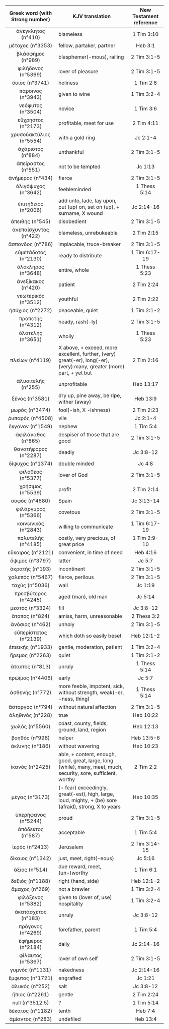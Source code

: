 |Greek word (with Strong number)|KJV translation|New Testament reference|
|:---:|-----|:---:|
ἀνέγκλητος (n°410)|blameless|1 Tim 3:10|
μέτοχος (n°3353)|fellow, partaker, partner|Heb 3:1|
βλάσφημος (n°989)|blasphemer(-mous), railing|2 Tim 3:1-5|
φιλήδονος (n°5369)|lover of  pleasure|2 Tim 3:1-5|
ὅσιος (n°3741)|holiness|1 Tim 2:8|
πάροινος (n°3943)|given  to wine|1 Tim 3:2-4|
νεόφυτος (n°3504)|novice|1 Tim 3:6|
εὔχρηστος (n°2173)|profitable, meet for  use|2 Tim 4:11|
χρυσοδακτύλιος (n°5554)|with a gold ring|Jc 2:1-4|
ἀχάριστος (n°884)|unthankful|2 Tim 3:1-5|
ἀπείραστος (n°551)|not to be tempted|Jc 1:13|
ἀνήμερος (n°434)|fierce|2 Tim 3:1-5|
ὀλιγόψυχος (n°3642)|feebleminded|1 Thess 5:14|
ἐπιτήδειος (n°2006)|add  unto, lade, lay upon, put (up) on, set on (up),  + surname, X wound|Jc 2:14-16|
ἀπειθής (n°545)|disobedient|2 Tim 3:1-5|
ἀνεπαίσχυντος (n°422)|blameless, unrebukeable|2 Tim 2:15|
ἄσπονδος (n°786)|implacable, truce-breaker|2 Tim 3:1-5|
εὐμετάδοτος (n°2130)|ready to distribute|1 Tim 6:17-19|
ὁλόκληρος (n°3648)|entire, whole|1 Thess 5:23|
ἀνεξίκακος (n°420)|patient|2 Tim 2:24|
νεωτερικός (n°3512)|youthful|2 Tim 2:22|
ἡσύχιος (n°2272)|peaceable, quiet|1 Tim 2:1-2|
προπετής (n°4312)|heady, rash(-ly)|2 Tim 3:1-5|
ὁλοτελής (n°3651)|wholly|1 Thess 5:23|
πλείων (n°4119)|X above, + exceed, more  excellent,  further, (very) great(-er), long(-er), (very) many, greater (more)  part, + yet but|2 Tim 2:16|
ἀλυσιτελής (n°255)|unprofitable|Heb 13:17|
ξένος (n°3581)|dry  up, pine away, be ripe, wither (away)|Heb 13:9|
μωρός (n°3474)|fool(-ish, X  -ishness)|2 Tim 2:23|
ῥυπαρός (n°4508)|vile|Jc 2:1-4|
ἔκγονον (n°1549)|nephew|1 Tim 5:4|
ἀφιλάγαθος (n°865)|despiser  of those that are good|2 Tim 3:1-5|
θανατήφορος (n°2287)|deadly|Jc 3:8-12|
δίψυχος (n°1374)|double minded|Jc 4:8|
φιλόθεος (n°5377)|lover of God|2 Tim 3:1-5|
χρήσιμος (n°5539)|profit|2 Tim 2:14|
σοφός (n°4680)|Spain|Jc 3:13-14|
φιλάργυρος (n°5366)|covetous|2 Tim 3:1-5|
κοινωνικός (n°2843)|willing to  communicate|1 Tim 6:17-19|
πολυτελής (n°4185)|costly, very precious, of  great price|1 Tim 2:9-10|
εὔκαιρος (n°2121)|convenient, in time  of need|Heb 4:16|
ὄψιμος (n°3797)|latter|Jc 5:7|
ἀκρατής (n°193)|incontinent|2 Tim 3:1-5|
χαλεπός (n°5467)|fierce,  perilous|2 Tim 3:1-5|
ταχύς (n°5036)|wall|Jc 1:19|
πρεσβύτερος (n°4245)|aged (man), old man|Jc 5:14|
μεστός (n°3324)|fill|Jc 3:8-12|
ἄτοπος (n°824)|amiss, harm,  unreasonable|2 Thess 3:2|
ἀνόσιος (n°462)|unholy|2 Tim 3:1-5|
εὐπερίστατος (n°2139)|which doth so  easily beset|Heb 12:1-2|
ἐπιεικής (n°1933)|gentle,  moderation, patient|1 Tim 3:2-4|
ἤρεμος (n°2263)|quiet|1 Tim 2:1-2|
ἄτακτος (n°813)|unruly|1 Thess 5:14|
πρώϊμος (n°4406)|early|Jc 5:7|
ἀσθενής (n°772)|more feeble,  impotent, sick, without strength, weak(-er, -ness, thing)|1 Thess 5:14|
ἄστοργος (n°794)|without natural affection|2 Tim 3:1-5|
ἀληθινός (n°228)|true|Heb 10:22|
χωλός (n°5560)|coast, county, fields, ground,  land, region|Heb 12:13|
βοηθός (n°998)|helper|Heb 13:5-6|
ἀκλινής (n°186)|without wavering|Heb 10:23|
ἱκανός (n°2425)|able, + content, enough, good, great, large, long  (while), many, meet, much, security, sore, sufficient, worthy|2 Tim 2:2|
μέγας (n°3173)|(+ fear) exceedingly,  great(-est), high, large, loud, mighty, + (be) sore (afraid), strong,  X to years|Heb 10:35|
ὑπερήφανος (n°5244)|proud|2 Tim 3:1-5|
ἀπόδεκτος (n°587)|acceptable|1 Tim 5:4|
ἱερός (n°2413)|Jerusalem|2 Tim 3:14-15|
δίκαιος (n°1342)|just, meet, right(-eous)|Jc 5:16|
ἄξιος (n°514)|due reward, meet, (un-)worthy|1 Tim 6:1|
δεξιός (n°1188)|right (hand, side)|Heb 12:1-2|
ἄμαχος (n°269)|not a brawler|1 Tim 3:2-4|
φιλόξενος (n°5382)|given to (lover  of, use) hospitality|1 Tim 3:2-4|
ἀκατάσχετος (n°183)|unruly|Jc 3:8-12|
πρόγονος (n°4269)|forefather, parent|1 Tim 5:4|
ἐφήμερος (n°2184)|daily|Jc 2:14-16|
φίλαυτος (n°5367)|lover of own self|2 Tim 3:1-5|
γυμνός (n°1131)|nakedness|Jc 2:14-16|
ἔμφυτος (n°1721)|engrafted|Jc 1:21|
ἁλυκός (n°252)|salt|Jc 3:8-12|
ἤπιος (n°2261)|gentle|2 Tim 2:24|
null (n°3512.5)|?|1 Tim 5:14|
δέκατος (n°1182)|tenth|Heb 7:4|
ἀμίαντος (n°283)|undefiled|Heb 13:4|
